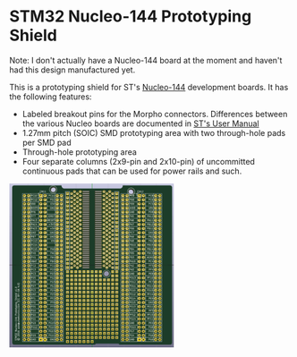 # STM32 Nucleo-144 Prototyping Shield

Note: I don't actually have a Nucleo-144 board at the moment and
haven't had this design manufactured yet.

This is a prototyping shield for ST's [Nucleo-144][stm32nucleo] development boards. It has the following features:

* Labeled breakout pins for the Morpho connectors. Differences between
  the various Nucleo boards are documented in [ST's User Manual][UM1974]
* 1.27mm pitch (SOIC) SMD prototyping area with two through-hole pads
  per SMD pad
* Through-hole prototyping area
* Four separate columns (2x9-pin and 2x10-pin) of uncommitted
  continuous pads that can be used for power rails and such.

[![render_small](./doc/stm32_nucleo-144_proto_shield_front_small.png)](./doc/stm32_nucleo-144_proto_shield_front.png)

[stm32nucleo]: http://www.st.com/web/catalog/tools/FM116/SC959/SS1532/LN1847?sc=stm32nucleo 
[UM1974]: http://www.st.com/st-web-ui/static/active/en/resource/technical/document/user_manual/DM00244518.pdf
